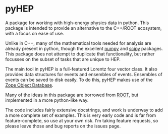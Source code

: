 pyHEP
=====

A package for working with high-energy physics data in python. This package is
intended to provide an alternative to the C++/ROOT ecosystem, with a focus
on ease of use.

Unlike in C++, many of the mathematical tools needed for analysis are already
present in python, though the excellent [numpy](http://www.numpy.org) and [scipy](http://www.scipy.org)
packages. This package does not attempt to duplicate that functionality, but rather
focusses on the subset of tasks that are unique to HEP.

The main tool in pyHEP is a full-featured Lorentz four vector class. It also provides
data structures for events and ensembles of events. Ensembles of events can be saved
to disk easily. To do this, pyHEP makes use of the [Zope Object Database](http://www.zodb.org).

Many of the ideas in this package are borrowed from [ROOT](http://root.cern.ch),
but implemented in a more python-like way.

The code includes fairly extensive docstrings, and work is underway to add a more complete
set of examples. This is very early code and is far from feature-complete, so use at your
own risk. I'm taking feature requests, so please leave those and bug reports on the issues
page.
